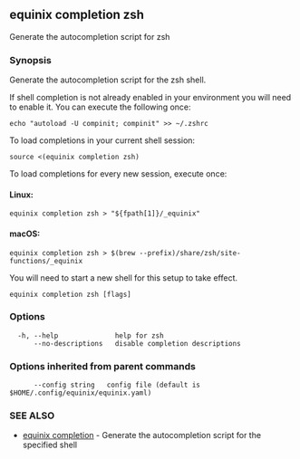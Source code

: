 ## equinix completion zsh

Generate the autocompletion script for zsh

### Synopsis

Generate the autocompletion script for the zsh shell.

If shell completion is not already enabled in your environment you will need
to enable it.  You can execute the following once:

	echo "autoload -U compinit; compinit" >> ~/.zshrc

To load completions in your current shell session:

	source <(equinix completion zsh)

To load completions for every new session, execute once:

#### Linux:

	equinix completion zsh > "${fpath[1]}/_equinix"

#### macOS:

	equinix completion zsh > $(brew --prefix)/share/zsh/site-functions/_equinix

You will need to start a new shell for this setup to take effect.


```
equinix completion zsh [flags]
```

### Options

```
  -h, --help              help for zsh
      --no-descriptions   disable completion descriptions
```

### Options inherited from parent commands

```
      --config string   config file (default is $HOME/.config/equinix/equinix.yaml)
```

### SEE ALSO

* [equinix completion](equinix_completion.md)	 - Generate the autocompletion script for the specified shell

